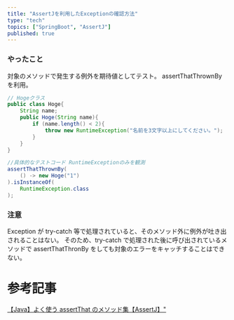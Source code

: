 ```yaml
---
title: "AssertJを利用したExceptionの確認方法"
type: "tech"
topics: ["SpringBoot", "AssertJ"]
published: true
---
```


### やったこと
対象のメソッドで発生する例外を期待値としてテスト。
assertThatThrownBy を利用。

```Java
// Hogeクラス
public class Hoge{
    String name;
    public Hoge(String name){
        if (name.length() < 2){
            throw new RuntimeException("名前を3文字以上にしてください。");
        }
    }
}

//具体的なテストコード RuntimeExceptionのみを観測
assertThatThrownBy(
    () -> new Hoge("1")
).isInstanceOf(
    RuntimeException.class
);
```

### 注意
Exception が try-catch 等で処理されていると、そのメソッド外に例外が吐き出されることはない。
そのため、try-catch で処理された後に呼び出されているメソッドで assertThatThronBy をしても対象のエラーをキャッチすることはできない。

# 参考記事
[【Java】よく使う assertThat のメソッド集【AssertJ】"](https://nainaistar.hatenablog.com/entry/2020/10/19/%E3%80%90Java%E3%80%91%E3%82%88%E3%81%8F%E4%BD%BF%E3%81%86assertThat%E3%81%AE%E3%83%A1%E3%82%BD%E3%83%83%E3%83%89%E9%9B%86%E3%80%90AssertJ%E3%80%91)
